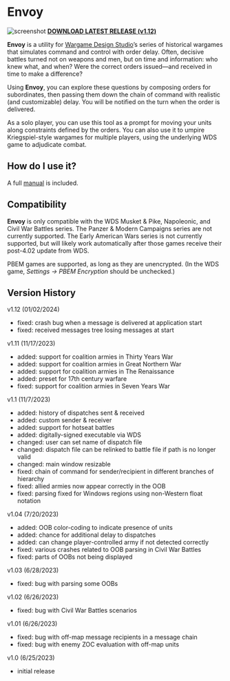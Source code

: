 # Envoy
![screenshot](https://i.imgur.com/qvhJfDo.jpg)
**[DOWNLOAD LATEST RELEASE (v1.12)](https://github.com/musurca/envoy/releases/download/1.12/Envoy_v1.12.zip)**

**Envoy** is a utility for [Wargame Design Studio](http://www.wargameds.com)’s series of historical wargames that simulates command and control with order delay. Often, decisive battles turned not on weapons and men, but on time and information: who knew what, and when? Were the correct orders issued—and received in time to make a difference?

Using **Envoy**, you can explore these questions by composing orders for subordinates, then passing them down the chain of command with realistic (and customizable) delay. You will be notified on the turn when the order is delivered.

As a solo player, you can use this tool as a prompt for moving your units along constraints defined by the orders. You can also use it to umpire Kriegspiel-style wargames for multiple players, using the underlying WDS game to adjudicate combat.

## How do I use it?

A full [manual](https://github.com/musurca/envoy/blob/master/manual/Envoy_Manual_v11.pdf) is included.

## Compatibility

**Envoy** is only compatible with the WDS Musket & Pike, Napoleonic, and Civil War Battles series. The Panzer & Modern Campaigns series are not currently supported. The Early American Wars series is not currently supported, but will likely work automatically after those games receive their post-4.02 update from WDS.

PBEM games are supported, as long as they are unencrypted. (In the WDS game, *Settings -> PBEM Encryption* should be unchecked.)

## Version History

v1.12 (01/02/2024)
- fixed: crash bug when a message is delivered at application start
- fixed: received messages tree losing messages at start

v1.11 (11/17/2023)
- added: support for coalition armies in Thirty Years War
- added: support for coalition armies in Great Northern War
- added: support for coalition armies in The Renaissance
- added: preset for 17th century warfare
- fixed: support for coalition armies in Seven Years War

v1.1 (11/7/2023)
- added: history of dispatches sent & received
- added: custom sender & receiver
- added: support for hotseat battles
- added: digitally-signed executable via WDS
- changed: user can set name of dispatch file
- changed: dispatch file can be relinked to battle file if path is no longer valid
- changed: main window resizable
- fixed: chain of command for sender/recipient in different branches of hierarchy
- fixed: allied armies now appear correctly in the OOB
- fixed: parsing fixed for Windows regions using non-Western float notation

v1.04 (7/20/2023)
- added: OOB color-coding to indicate presence of units
- added: chance for additional delay to dispatches
- added: can change player-controlled army if not detected correctly
- fixed: various crashes related to OOB parsing in Civil War Battles
- fixed: parts of OOBs not being displayed

v1.03 (6/28/2023)
- fixed: bug with parsing some OOBs

v1.02 (6/26/2023)
- fixed: bug with Civil War Battles scenarios

v1.01 (6/26/2023)
- fixed: bug with off-map message recipients in a message chain
- fixed: bug with enemy ZOC evaluation with off-map units

v1.0 (6/25/2023)
- initial release
